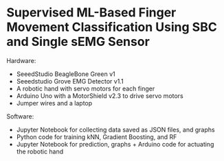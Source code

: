# Supervised ML-Based Finger Movement Classification Using SBC and Single sEMG Sensor

Hardware:
* SeeedStudio BeagleBone Green v1
* Seeedstudio Grove EMG Detector v1.1
* A robotic hand with servo motors for each finger
* Arduino Uno with a MotorShield v2.3 to drive servo motors
* Jumper wires and a laptop

Software:
* Jupyter Notebook for collecting data saved as JSON files, and graphs
* Python code for training kNN, Gradient Boosting, and RF
* Jupyter Notebook for prediction, graphs + Arduino code for actuating the robotic hand
